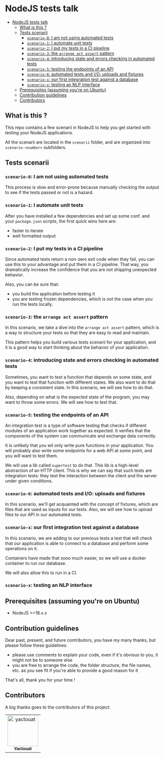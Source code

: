 # NodeJS tests talk

- [NodeJS tests talk](#nodejs-tests-talk)
  - [What is this ?](#what-is-this-)
  - [Tests scenarii](#tests-scenarii)
    - [`scenario-0`: I am not using automated tests](#scenario-0-i-am-not-using-automated-tests)
    - [`scenario-1`: I automate unit tests](#scenario-1-i-automate-unit-tests)
    - [`scenario-2`: I put my tests in a CI pipeline](#scenario-2-i-put-my-tests-in-a-ci-pipeline)
    - [`scenario-3`: the `arrange act assert` pattern](#scenario-3-the-arrange-act-assert-pattern)
    - [`scenario-4`: introducing state and errors checking in automated tests](#scenario-4-introducing-state-and-errors-checking-in-automated-tests)
    - [`scenario-5`: testing the endpoints of an API](#scenario-5-testing-the-endpoints-of-an-api)
    - [`scenario-6`: automated tests and I/O: uploads and fixtures](#scenario-6-automated-tests-and-io-uploads-and-fixtures)
    - [`scenario-x`: our first integration test against a database](#scenario-x-our-first-integration-test-against-a-database)
    - [`scenario-x`: testing an NLP interface](#scenario-x-testing-an-nlp-interface)
  - [Prerequisites (assuming you're on Ubuntu)](#prerequisites-assuming-youre-on-ubuntu)
  - [Contribution guidelines](#contribution-guidelines)
  - [Contributors](#contributors)


## What is this ?

This repo contains a few scenarii in NodeJS to help you get started with testing your NodeJS applications.

All the scenarii are located in the `scenarii` folder, and are organized into `scenario-<number>` subfolders.

## Tests scenarii

### `scenario-0`: I am not using automated tests

This process is slow and error-prone because manually checking the output to see if the tests passed or not is a hazard.

### `scenario-1`: I automate unit tests

After you have installed a few dependencies and set up some conf. and your `package.json` scripts, the first quick wins here are:

- faster to iterate
- well formatted output

### `scenario-2`: I put my tests in a CI pipeline

Since automated tests return a non-zero exit code when they fail, you can use this to your advantage and put them in a CI pipeline. That way, you dramatically increase the confidence that you are not shipping unexpected behavior.

Also, you can be sure that:

- you build the application before testing it
- you are testing frozen dependencies, which is not the case when you run the tests locally.

### `scenario-3`: the `arrange act assert` pattern

In this scenario, we take a dive into the `arrange act assert` pattern, which is a way to structure your tests so that they are easy to read and maintain.

This pattern helps you build various tests scenarii for your application, and it is a good way to start thinking about the behavior of your application.

### `scenario-4`: introducing state and errors checking in automated tests

Sometimes, you want to test a function that depends on some state, and you want to test that function with different states. We also want to do that by keeping a consistent state. In this scenario, we will see how to do that.

Also, depending on what is the expected state of the program, you may want to throw some errors. We will see how to test that.

### `scenario-5`: testing the endpoints of an API

An integration test is a type of software testing that checks if different modules of an application work together as expected. It verifies that the components of the system can communicate and exchange data correctly.

It is unlikely that you wil only write pure functions in your application. You will probably also write some endpoints for a web API at some point, and you will want to test them.

We will use a lib called `supertest` to do that. This lib is a high-level abstraction of an HTTP client. This is why we can say that such tests are integration tests: they test the interaction between the client and the server under given conditions.

### `scenario-6`: automated tests and I/O: uploads and fixtures

In this scenario, we'll get acquainted with the concept of fixtures, which are files that are used as inputs for our tests. Also, we will see how to upload files to our API in our automated tests.

### `scenario-x`: our first integration test against a database

In this scenario, we are adding to our previous tests a test that will check that our application is able to connect to a database and perform some operations on it.

Containers have made that sooo much easier, so we will use a docker container to run our database.

We will also allow this to run in a CI.

### `scenario-x`: testing an NLP interface

## Prerequisites (assuming you're on Ubuntu)

- NodeJS >=18.x.x 

## Contribution guidelines

Dear past, present, and future contributors, you have my many thanks, but please follow these guidelines:

- please use comments to explain your code, even if it's obvious to you, it might not be to someone else
- you are free to arrange the code, the folder structure, the file names, etc. as you see fit if you're able to provide a good reason for it

That's all, thank you for your time !

## Contributors

A big thanks goes to the contributors of this project:

<table>
<tbody>
    <tr>
        <td align="center"><a href="https://github.com/yactouat"><img src="https://avatars.githubusercontent.com/u/37403808?v=4" width="100px;" alt="yactouat"/><br /><sub><b>Yactouat</b></sub></a><br /><a href="https://github.com/yactouat"></td>
    </tr>
</tbody>
</table>
